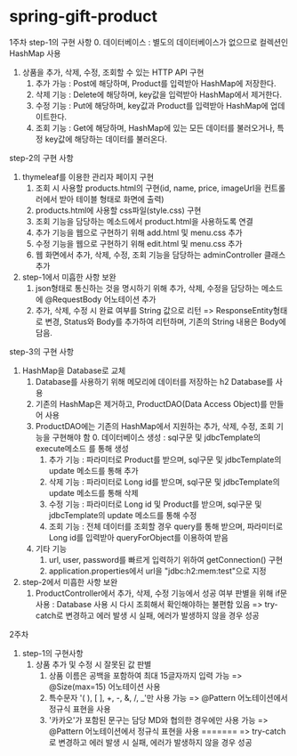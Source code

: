 # spring-gift-product

1주차
step-1의 구현 사항
0. 데이터베이스 : 별도의 데이터베이스가 없으므로 컬렉션인 HashMap 사용
1. 상품을 추가, 삭제, 수정, 조회할 수 있는 HTTP API 구현
   1. 추가 가능 : Post에 해당하며, Product를 입력받아 HashMap에 저장한다.
   2. 삭제 기능 : Delete에 해당하며, key값을 입력받아 HashMap에서 제거한다.
   3. 수정 기능 : Put에 해당하며, key값과 Product를 입력받아 HashMap에 업데이트한다.
   4. 조회 기능 : Get에 해당하며, HashMap에 있는 모든 데이터를 불러오거나, 특정 key값에 해당하는 데이터를 불러온다.

step-2의 구현 사항
1. thymeleaf를 이용한 관리자 페이지 구현
   1. 조회 시 사용할 products.html의 구현(id, name, price, imageUrl을 컨트롤러에서 받아 테이블 형태로 화면에 출력)
   2. products.html에 사용할 css파일(style.css) 구현
   3. 조회 기능을 담당하는 메소드에서 product.html을 사용하도록 연결
   4. 추가 기능을 웹으로 구현하기 위해 add.html 및 menu.css 추가
   5. 수정 기능을 웹으로 구현하기 위해 edit.html 및 menu.css 추가
   6. 웹 화면에서 추가, 삭제, 수정, 조회 기능을 담당하는 adminController 클래스 추가
2. step-1에서 미흡한 사항 보완
   1. json형태로 통신하는 것을 명시하기 위해 추가, 삭제, 수정을 담당하는 메소드에 @RequestBody 어노테이션 추가
   2. 추가, 삭제, 수정 시 완료 여부를 String 값으로 리턴 => ResponseEntity형태로 변경, Status와 Body를 추가하여 리턴하며, 기존의 String 내용은 Body에 담음.

step-3의 구현 사항
1. HashMap을 Database로 교체
   1. Database를 사용하기 위해 메모리에 데이터를 저장하는 h2 Database를 사용
   2. 기존의 HashMap은 제거하고, ProductDAO(Data Access Object)를 만들어 사용
   3. ProductDAO에는 기존의 HashMap에서 지원하는 추가, 삭제, 수정, 조회 기능을 구현해야 함
      0. 데이터베이스 생성 : sql구문 및 jdbcTemplate의 execute메소드 를 통해 생성
      1. 추가 기능 : 파라미터로 Product를 받으며, sql구문 및 jdbcTemplate의 update 메소드를 통해 추가
      2. 삭제 기능 : 파라미터로 Long id를 받으며, sql구문 및 jdbcTemplate의 update 메소드를 통해 삭제
      2. 수정 기능 : 파라미터로 Long id 및 Product를 받으며, sql구문 및 jdbcTemplate의 update 메소드를 통해 수정
      3. 조회 기능 : 전체 데이터를 조회할 경우 query를 통해 받으며, 파라미터로 Long id를 입력받아 queryForObject를 이용하여 받음
   4. 기타 기능
      1. url, user, password를 빠르게 입력하기 위하여 getConnection() 구현
      2. application.properties에서 url을 "jdbc:h2:mem:test"으로 지정
2. step-2에서 미흡한 사항 보완
   1. ProductController에서 추가, 삭제, 수정 기능에서 성공 여부 판별을 위해 if문 사용 : Database 사용 시 다시 조회해서 확인해야하는 불편함 있음
      => try-catch로 변경하고 에러 발생 시 실패, 에러가 발생하지 않을 경우 성공

2주차

1. step-1의 구현사항
   1. 상품 추가 및 수정 시 잘못된 값 판별
      1. 상품 이름은 공백을 포함하여 최대 15글자까지 입력 가능
         => @Size(max=15) 어노테이션 사용
      2. 특수문자 '( ), [ ], +, -, &, /, _'만 사용 가능
         => @Pattern 어노테이션에서 정규식 표현을 사용
      3. '카카오'가 포함된 문구는 담당 MD와 협의한 경우에만 사용 가능
         => @Pattern 어노테이션에서 정규식 표현을 사용
=======
      => try-catch로 변경하고 에러 발생 시 실패, 에러가 발생하지 않을 경우 성공
